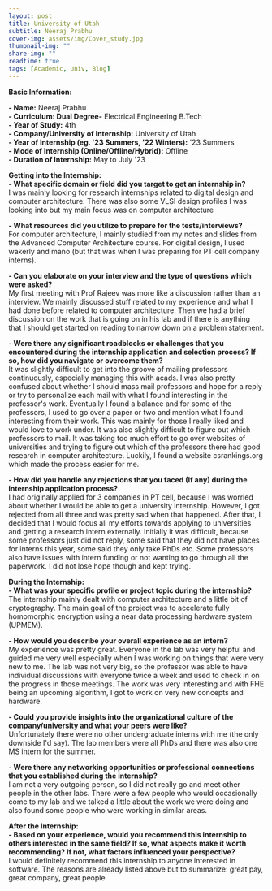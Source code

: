 ```yaml
---
layout: post
title: University of Utah
subtitle: Neeraj Prabhu
cover-img: assets/img/Cover_study.jpg
thumbnail-img: ""
share-img: ""
readtime: true
tags: [Academic, Univ, Blog]
---
```

 **Basic Information:**

 **- Name:** Neeraj Prabhu\
 **- Curriculum: Dual Degree-** Electrical Engineering B.Tech\
 **- Year of Study:** 4th\
 **- Company/University of Internship:** University of Utah\
 **- Year of Internship (eg. \'23 Summers, \'22 Winters):** '23 Summers\
 **- Mode of Internship (Online/Offline/Hybrid):** Offline\
 **- Duration of Internship:** May to July '23

**Getting into the Internship:**\
**- What specific domain or field did you target to get an internship in?**\
I was mainly looking for research internships related to digital design and computer
architecture. There was also some VLSI design profiles I was looking into but my main
focus was on computer architecture

**- What resources did you utilize to prepare for the tests/interviews?**\
For computer architecture, I mainly studied from my notes and slides from the Advanced
Computer Architecture course. For digital design, I used wakerly and mano (but that was
when I was preparing for PT cell company interns).

**- Can you elaborate on your interview and the type of questions which were asked?**\
My first meeting with Prof Rajeev was more like a discussion rather than an interview. We
mainly discussed stuff related to my experience and what I had done before related to
computer architecture. Then we had a brief discussion on the work that is going on in his
lab and if there is anything that I should get started on reading to narrow down on a
problem statement.

**- Were there any significant roadblocks or challenges that you encountered during the internship application and selection process? If so, how did you navigate or overcome
them?**\
It was slightly difficult to get into the groove of mailing professors continuously,
especially managing this with acads. I was also pretty confused about whether I
should mass mail professors and hope for a reply or try to personalize each mail with
what I found interesting in the professor's work. Eventually I found a balance and for
some of the professors, I used to go over a paper or two and mention what I found
interesting from their work. This was mainly for those I really liked and would love to
work under. It was also slightly difficult to figure out which professors to mail. It was
taking too much effort to go over websites of universities and trying to figure out
which of the professors there had good research in computer architecture. Luckily, I
found a website csrankings.org which made the process easier for me.

**- How did you handle any rejections that you faced (If any) during the internship application process?**\
I had originally applied for 3 companies in PT cell, because I was worried about
whether I would be able to get a university internship. However, I got rejected from all
three and was pretty sad when that happened. After that, I decided that I would focus all my efforts towards applying to universities and getting a research intern externally.
Initially it was difficult, because some professors just did not reply, some said that they
did not have places for interns this year, some said they only take PhDs etc. Some
professors also have issues with intern funding or not wanting to go through all the
paperwork. I did not lose hope though and kept trying.

**During the Internship:**\
**- What was your specific profile or project topic during the internship?**\
The internship mainly dealt with computer architecture and a little bit of cryptography.
The main goal of the project was to accelerate fully homomorphic encryption using a
near data processing hardware system (UPMEM).

**- How would you describe your overall experience as an intern?**\
My experience was pretty great. Everyone in the lab was very helpful and guided me very
well especially when I was working on things that were very new to me. The lab was not
very big, so the professor was able to have individual discussions with everyone twice a
week and used to check in on the progress in those meetings. The work was very
interesting and with FHE being an upcoming algorithm, I got to work on very new
concepts and hardware.

**- Could you provide insights into the organizational culture of the company/university and what your peers were like?**\
Unfortunately there were no other undergraduate interns with me (the only downside I'd
say). The lab members were all PhDs and there was also one MS intern for the summer.

**- Were there any networking opportunities or professional connections that you
established during the internship?**\
I am not a very outgoing person, so I did not really go and meet other people in the
other labs. There were a few people who would occasionally come to my lab and we
talked a little about the work we were doing and also found some people who were
working in similar areas.

**After the Internship:**\
**- Based on your experience, would you recommend this internship to others interested
in the same field? If so, what aspects make it worth recommending? If not, what
factors influenced your perspective?**\
I would definitely recommend this internship to anyone interested in software. The
reasons are already listed above but to summarize: great pay, great company, great
people.